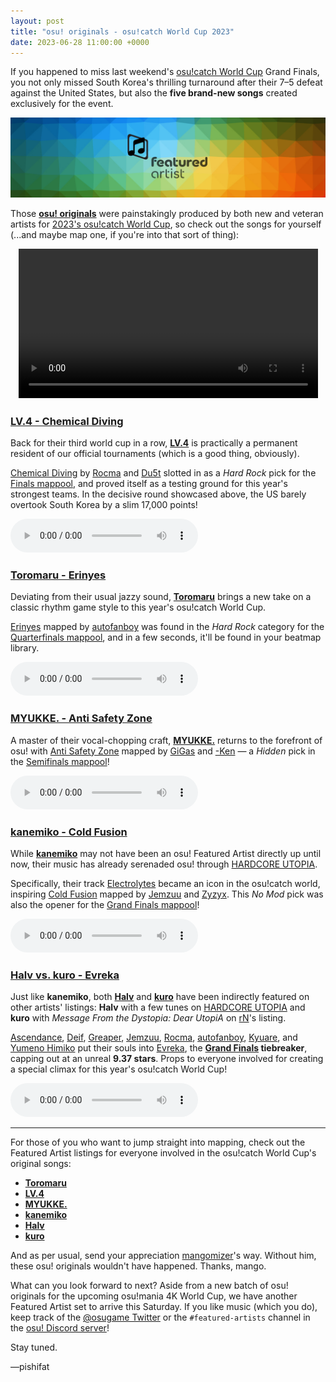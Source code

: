 ```yaml
---
layout: post
title: "osu! originals - osu!catch World Cup 2023"
date: 2023-06-28 11:00:00 +0000
---
```


If you happened to miss last weekend's [osu!catch World Cup](/wiki/Tournaments/CWC/2023) Grand Finals, you not only missed South Korea's thrilling turnaround after their 7–5 defeat against the United States, but also the **five brand-new songs** created exclusively for the event.

![](/wiki/shared/news/banners/featured-artist.jpg)

Those [**osu! originals**](/wiki/osu!_originals) were painstakingly produced by both new and veteran artists for [2023's osu!catch World Cup](/wiki/Tournaments/CWC/2023), so check out the songs for yourself (...and maybe map one, if you're into that sort of thing):

<div align="center">
    <video width="95%" controls>
        <source src="https://assets.ppy.sh/media/news/cwc2023-originals-20230627.mp4" type="video/mp4" preload="none">
    </video>
</div>

### [LV.4 - Chemical Diving](https://osu.ppy.sh/beatmapsets/2007952)

Back for their third world cup in a row, [**LV.4**](https://osu.ppy.sh/beatmaps/artists/214) is practically a permanent resident of our official tournaments (which is a good thing, obviously).

[Chemical Diving](https://osu.ppy.sh/beatmapsets/2007952) by [Rocma](https://osu.ppy.sh/users/566276) and [Du5t](https://osu.ppy.sh/users/6053071) slotted in as a *Hard Rock* pick for the [Finals mappool](/wiki/Tournaments/CWC/2023#finals), and proved itself as a testing ground for this year's strongest teams. In the decisive round showcased above, the US barely overtook South Korea by a slim 17,000 points!

<audio controls>
    <source src="https://assets.ppy.sh/artists/214/Songs/LV.4%20-%20Chemical%20Diving.mp3" type="audio/mpeg">
</audio>

### [Toromaru - Erinyes](https://osu.ppy.sh/beatmapsets/2000438)

Deviating from their usual jazzy sound, [**Toromaru**](https://osu.ppy.sh/beatmaps/artists/279) brings a new take on a classic rhythm game style to this year's osu!catch World Cup.

[Erinyes](https://osu.ppy.sh/beatmapsets/2000438) mapped by [autofanboy](https://osu.ppy.sh/users/636114) was found in the *Hard Rock* category for the [Quarterfinals mappool](/wiki/Tournaments/CWC/2023#quarterfinals), and in a few seconds, it'll be found in your beatmap library.

<audio controls>
    <source src="https://assets.ppy.sh/artists/279/Songs/Toromaru%20-%20Erinyes.mp3" type="audio/mpeg">
</audio>

### [MYUKKE. - Anti Safety Zone](https://osu.ppy.sh/beatmapsets/2004086)

A master of their vocal-chopping craft, [**MYUKKE.**](https://osu.ppy.sh/beatmaps/artists/121) returns to the forefront of osu! with [Anti Safety Zone](https://osu.ppy.sh/beatmapsets/2004086) mapped by [GiGas](https://osu.ppy.sh/users/7300747) and [-Ken](https://osu.ppy.sh/users/4430811) — a *Hidden* pick in the [Semifinals mappool](/wiki/Tournaments/CWC/2023#semifinals)!

<audio controls>
    <source src="https://assets.ppy.sh/artists/121/Songs/MYUKKE.%20-%20Anti%20Safety%20Zone.mp3" type="audio/mpeg">
</audio>

### [kanemiko - Cold Fusion](https://osu.ppy.sh/beatmapsets/2011522)

While [**kanemiko**](https://osu.ppy.sh/beatmaps/artists/367) may not have been an osu! Featured Artist directly up until now, their music has already serenaded osu! through [HARDCORE UTOPIA](https://osu.ppy.sh/beatmaps/artists/205).

Specifically, their track [Electrolytes](https://osu.ppy.sh/beatmapsets/1774562) became an icon in the osu!catch world, inspiring [Cold Fusion](https://osu.ppy.sh/beatmapsets/2011522) mapped by [Jemzuu](https://osu.ppy.sh/users/7890134) and [Zyzyx](https://osu.ppy.sh/users/2888013). This *No Mod* pick was also the opener for the [Grand Finals mappool](/wiki/Tournaments/CWC/2023#grand-finals)!

<audio controls>
    <source src="https://assets.ppy.sh/artists/367/Cold%20Fusion/kanemiko%20-%20Cold%20Fusion.mp3" type="audio/mpeg">
</audio>

### [Halv vs. kuro - Evreka](https://osu.ppy.sh/beatmapsets/2011570)

Just like **kanemiko**, both [**Halv**](https://osu.ppy.sh/beatmaps/artists/368) and [**kuro**](https://osu.ppy.sh/beatmaps/artists/369) have been indirectly featured on other artists' listings: **Halv** with a few tunes on [HARDCORE UTOPIA](https://osu.ppy.sh/beatmaps/artists/205) and **kuro** with *Message From the Dystopia: Dear UtopiA* on [rN](https://osu.ppy.sh/beatmaps/artists/190)'s listing.

[Ascendance](https://osu.ppy.sh/users/2931883), [Deif](https://osu.ppy.sh/users/318565), [Greaper](https://osu.ppy.sh/users/2369776), [Jemzuu](https://osu.ppy.sh/users/7890134), [Rocma](https://osu.ppy.sh/users/566276), [autofanboy](https://osu.ppy.sh/users/636114), [Kyuare](https://osu.ppy.sh/users/2705312), and [Yumeno Himiko](https://osu.ppy.sh/users/1806962) put their souls into [Evreka](https://osu.ppy.sh/beatmapsets/2011570), the **[Grand Finals](/wiki/Tournaments/CWC/2023#grand-finals) tiebreaker**, capping out at an unreal **9.37 stars**. Props to everyone involved for creating a special climax for this year's osu!catch World Cup!

<audio controls>
    <source src="https://assets.ppy.sh/artists/368/Evreka/Halv%20vs.%20kuro%20-%20Evreka.mp3" type="audio/mpeg">
</audio>

---

For those of you who want to jump straight into mapping, check out the Featured Artist listings for everyone involved in the osu!catch World Cup's original songs:

- [**Toromaru**](https://osu.ppy.sh/beatmaps/artists/279)
- [**LV.4**](https://osu.ppy.sh/beatmaps/artists/214)
- [**MYUKKE.**](https://osu.ppy.sh/beatmaps/artists/121)
- [**kanemiko**](https://osu.ppy.sh/beatmaps/artists/367)
- [**Halv**](https://osu.ppy.sh/beatmaps/artists/368)
- [**kuro**](https://osu.ppy.sh/beatmaps/artists/369)

And as per usual, send your appreciation [mangomizer](https://osu.ppy.sh/users/1893718)'s way. Without him, these osu! originals wouldn't have happened. Thanks, mango.

What can you look forward to next? Aside from a new batch of osu! originals for the upcoming osu!mania 4K World Cup, we have another Featured Artist set to arrive this Saturday. If you like music (which you do), keep track of the [@osugame Twitter](https://twitter.com/osugame) or the `#featured-artists` channel in the [osu! Discord server](https://discord.com/invite/ppy)!

Stay tuned.

—pishifat
